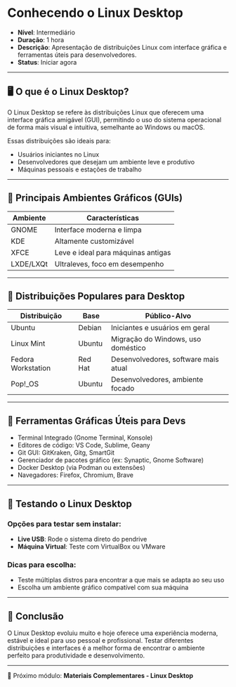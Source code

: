# Conhecendo o Linux Desktop

* **Nível**: Intermediário
* **Duração**: 1 hora
* **Descrição**: Apresentação de distribuições Linux com interface gráfica e ferramentas úteis para desenvolvedores.
* **Status**: Iniciar agora

---

## 🖥️ O que é o Linux Desktop?

O Linux Desktop se refere às distribuições Linux que oferecem uma interface gráfica amigável (GUI), permitindo o uso do sistema operacional de forma mais visual e intuitiva, semelhante ao Windows ou macOS.

Essas distribuições são ideais para:

* Usuários iniciantes no Linux
* Desenvolvedores que desejam um ambiente leve e produtivo
* Máquinas pessoais e estações de trabalho

---

## 🧰 Principais Ambientes Gráficos (GUIs)

| Ambiente  | Características                    |
| --------- | ---------------------------------- |
| GNOME     | Interface moderna e limpa          |
| KDE       | Altamente customizável             |
| XFCE      | Leve e ideal para máquinas antigas |
| LXDE/LXQt | Ultraleves, foco em desempenho     |

---

## 🐧 Distribuições Populares para Desktop

| Distribuição       | Base    | Público-Alvo                         |
| ------------------ | ------- | ------------------------------------ |
| Ubuntu             | Debian  | Iniciantes e usuários em geral       |
| Linux Mint         | Ubuntu  | Migração do Windows, uso doméstico   |
| Fedora Workstation | Red Hat | Desenvolvedores, software mais atual |
| Pop!\_OS           | Ubuntu  | Desenvolvedores, ambiente focado     |

---

## 🔧 Ferramentas Gráficas Úteis para Devs

* Terminal Integrado (Gnome Terminal, Konsole)
* Editores de código: VS Code, Sublime, Geany
* Git GUI: GitKraken, Gitg, SmartGit
* Gerenciador de pacotes gráfico (ex: Synaptic, Gnome Software)
* Docker Desktop (via Podman ou extensões)
* Navegadores: Firefox, Chromium, Brave

---

## 🧪 Testando o Linux Desktop

### Opções para testar sem instalar:

* **Live USB**: Rode o sistema direto do pendrive
* **Máquina Virtual**: Teste com VirtualBox ou VMware

### Dicas para escolha:

* Teste múltiplas distros para encontrar a que mais se adapta ao seu uso
* Escolha um ambiente gráfico compatível com sua máquina

---

## 🚀 Conclusão

O Linux Desktop evoluiu muito e hoje oferece uma experiência moderna, estável e ideal para uso pessoal e profissional. Testar diferentes distribuições e interfaces é a melhor forma de encontrar o ambiente perfeito para produtividade e desenvolvimento.

---

📌 Próximo módulo: **Materiais Complementares - Linux Desktop**

